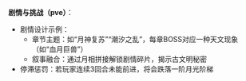 **剧情与挑战（pve）**：

* 剧情设计示例：
    * 章节主题：如“月神复苏”“潮汐之乱”，每章BOSS对应一种天文现象（如“血月巨兽”）
    * 叙事融合：通过月相拼接解锁剧情碎片，揭示古文明秘密
* 停滞惩罚：若玩家连续3回合未能前进，将会跌落一阶月光阶梯